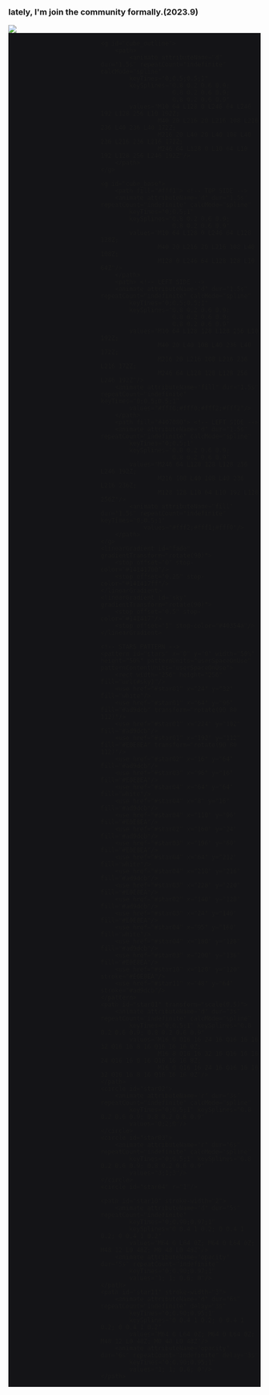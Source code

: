 ### lately, I'm join the community formally.(2023.9)
<img align="left" src="https://github-readme-stats.vercel.app/api?username=leftmonster&include_all_commits=true&count_private-true&custom_title=leftmonster'%20GitHub%20Stats&line_height=30&show_icons=true&hide_border=true&bg_color=192133&title_color=efb752&icon_color=efb752&text_color=70bed9">

<div style="width: 100%; height: 100%; margin: 0; padding: 0; overflow: hidden;">
	<div style="background-color: #141417; display: flex; justify-content: center; align-items: center;">
<svg width="512" height="512" viewBox="0 0 512 512" fill="none" overflow="hidden" xmlns="http://www.w3.org/2000/svg">
<use href="#cube" x="128" y="320" stroke-width="2"  opacity="0.3">
	<animate attributeName="stroke" dur="6s" repeatCount="indefinite"
			 values="#FF9AA2;#FFB7B2;#FFDAC1;#E2F0CB;#B5EAD7;#C7CEEA;#FF9AA2"/>
</use>

<rect width="512" height="512" y="384" fill="url(#fade)"/>
<use href="#cube" x="128" y="128" stroke-width="2">
	<animate attributeName="stroke" dur="6s" repeatCount="indefinite"
			 values="#FF9AA2;#FFB7B2;#FFDAC1;#E2F0CB;#B5EAD7;#C7CEEA;#FF9AA2"/>
</use>

<defs>
	<!-- EVERYTHING TOGETHER --> 
 	<g id="cube">
		<use href="#cube_outline" stroke-linejoin="round" stroke-width="16" fill="url(#stars)"/>
		<use href="#cube_base" stroke-width=".5"/>
		<use href="#cube_outline" stroke-linejoin="round" stroke-width="6" stroke="#141417"/>
	</g>	

	<g id="cube_outline">
		<path>
			<animate attributeName="d" dur="1.5s" repeatCount="indefinite" calcMode="spline"
			keyTimes="0;0.5;0.5;1"
			keySplines="0.8 0.2 0.6 0.9; 
						0.8 0.2 0.6 0.9; 
						0.8 0.2 0.6 0.9"
			values="M10 64 L128 0 L246 64 L246 192 L128 256 L10 192Z;
					M40 20 L216 20 L216 108 L216 236 L40 236 L40 172Z;
					M216 20 L40 20 L40 108 L40 236 L216 236 L216 172Z;
					M246 64 L128 0 L10 64 L10 192 L128 256 L246 192Z"/>
		</path>
	</g>

	<g id="cube_base">
		<path fill="#fff1"> <!-- TOP SIDE -->
		<animate attributeName="d" dur="1.5s" repeatCount="indefinite" calcMode="spline"
			keyTimes="0;0.5;1"
			keySplines="0.8 0.2 0.6 0.9; 
						0.8 0.2 0.6 0.9"
			values="M10 64 L128 0 L246 64 L128 128Z;
					M40 20 L216 20 L216 108 L40 108Z;
					M128 0 L246 64 L128 128 L10 64Z"/>
		</path>
		<path> <!-- LEFT SIDE -->
		<animate attributeName="d" dur="1.5s" repeatCount="indefinite" calcMode="spline"
			keyTimes="0;0.5;0.5;1"
			keySplines="0.8 0.2 0.6 0.9; 
						0.8 0.2 0.6 0.9; 
						0.8 0.2 0.6 0.9"
			values="M10 64 L128 128 L128 256 L10 192Z;
					M40 20 L40 108 L40 236 L40 172Z;
					M216 20 L216 108 L216 236 L216 172Z;
					M246 64 L128 128 L128 256 L246 192Z"/>
		<animate attributeName="fill" dur="1.5s" repeatCount="indefinite" keyTimes="0;0.5;0.5;1"
			values="#fff0;#fff0;#fff2;#fff2"/>
		</path>
		<path fill="#407080"> <!-- LEFT SIDE -->
		<animate attributeName="d" dur="1.5s" repeatCount="indefinite" calcMode="spline"
			keyTimes="0;0.5;1"
			keySplines="0.8 0.2 0.6 0.9; 
						0.8 0.2 0.6 0.9"
			values="M246 64 L128 128 L128 256 L246 192Z;
					M216 108 L40 108 L40 236 L216 236Z;
					M128 128 L10 64 L10 192 L128 256Z"/>
			<animate attributeName="fill" dur="1.5s" repeatCount="indefinite" keyTimes="0;0.5;1"
				values="#fff2;#fff1;#fff0"/>
		</path>
	</g>
	<linearGradient id="fade" gradientTransform="rotate(90)">
    	<stop offset="0" stop-color="#14141700"/>
    	<stop offset="0.25" stop-color="#141417ff"/>
    </linearGradient>
	<linearGradient id="sky" gradientTransform="rotate(90)">
    	<stop offset="0.5" stop-color="#141417"/>
    	<stop offset="1" stop-color="#40354a"/>
    </linearGradient>
  
	<!-- STARS PATTERN --> 
	<pattern id="stars" x="0" y="0" width="50%" height="50%" patternUnits="userSpaceOnUse" patternContentUnits="userSpaceOnUse">
		<rect width="256" height="256" fill="url(#sky)"/>
		<use href="#star01" x="24" y="32"  fill="white"/>
		<use href="#star01" x="64" y="96"  fill="#ad9dcb" transform="rotate(90 80 112)"/>
		<use href="#star01" x="224" y="102"  fill="#ad9dcb"/>
		<use href="#star01" x="192" y="112"  fill="#E0E8EA" transform="rotate(90 80 112)"/>
		<use href="#star02" x="16" y="64"  fill="#ad9dcb"/>
		<use href="#star03" x="96" y="16"  fill="#E0E8EA"/>
		<use href="#star04" x="64" y="64"  fill="white"/>
		<use href="#star04" x="8" y="16"  fill="#ad9dcb"/>
		<use href="#star04" x="110" y="96"  fill="#E0E8EA"/>
		<use href="#star02" x="160" y="24"  fill="#ad9dcb"/>
		<use href="#star03" x="196" y="60"  fill="#E0E8EA"/>
		<use href="#star04" x="64" y="212"  fill="white"/>
		<use href="#star04" x="218" y="216"  fill="#ad9dcb"/>
		<use href="#star03" x="228" y="220"  fill="#E0E8EA"/>
		<use href="#star02" x="140" y="128"  fill="#ad9dcb"/>
		<use href="#star03" x="24" y="140"  fill="#E0E8EA"/>
		<use href="#star04" x="95" y="160"  fill="white"/>
		<use href="#star04" x="180" y="128"  fill="#ad9dcb"/>
		<use href="#star03" x="200" y="136"  fill="#E0E8EA"/>
		<use href="#star10" x="120" y="120"  stroke="#E0E8EA"/>
		<use href="#star11" x="48" y="64"  stroke="#ad9dcb"/>
	</pattern>
	<path id="star01" transform="scale(0.5)">
		<animate attributeName="d" dur="3s" repeatCount="indefinite" calcMode="spline"
			keyTimes="0;0.5;1" keySplines="0.8 0.2 0.6 0.9; 0.8 0.2 0.6 0.9"
			values="M16 0 Q16 16 24 16 Q16 16 16 32 Q16 16 8 16 Q16 16 16 0Z;
					M16 8 Q16 16 32 16 Q16 16 16 24 Q16 16 0 16 Q16 16 16 8Z;
					M16 0 Q16 16 24 16 Q16 16 16 32 Q16 16 8 16 Q16 16 16 0Z"/>
	</path>
	<circle id="star02">
		<animate attributeName="r" dur="3s" repeatCount="indefinite" calcMode="spline"
			keyTimes="0;0.5;1" keySplines="0.8 0.2 0.6 0.9; 0.8 0.2 0.6 0.9"
			values="0;2;0"/>
	</circle>
	<circle id="star03">
		<animate attributeName="r" dur="6s" repeatCount="indefinite" calcMode="spline"
			keyTimes="0;0.5;1" keySplines="0.8 0.2 0.6 0.9; 0.8 0.2 0.6 0.9"
			values="3;1;3"/>
	</circle>
	<circle id="star04" r="1"/>

	<path id="star10" stroke-width="2">
		<animate attributeName="d" dur="5s" repeatCount="indefinite" 
			keyTimes="0;0.90;0.97;1"
			keySplines="0 0.4 1 0.2; 0 0.4 1 0.2; 0 0.4 1 0.2"
			values="M64 0 L64 0Z; M64 0 L64 0Z; M48 12 L0 48Z; M0 48 L0 48Z"/>
		<animate attributeName="opacity" dur="5s" repeatCount="indefinite"
			keyTimes="0;0.90;0.97;1"
			values="1; 1; 0.6; 0"/>
	</path>
	<path id="star11" stroke-width="3">
		<animate attributeName="d" dur="6s" repeatCount="indefinite" delay="3s"
			keyTimes="0;0.90;0.95;1"
			keySplines="0 0.4 1 0.2; 0 0.4 1 0.2; 0 0.4 1 0.2"
			values="M64 0 L64 0Z; M64 0 L64 0Z; M48 12 L0 48Z; M0 48 L0 48Z"/>
		<animate attributeName="opacity" dur="6s" repeatCount="indefinite" delay="3s"
			keyTimes="0;0.90;0.95;1"
			values="1; 1; 0.6; 0"/>
	</path>
</defs>
</svg>
</div>
</div>
<!--
**LeftMonster/leftmonster** is a ✨ _special_ ✨ repository because its `README.md` (this file) appears on your GitHub profile.

Here are some ideas to get you started:

- 🔭 I’m currently working on ...
- 🌱 I’m currently learning ...
- 👯 I’m looking to collaborate on ...
- 🤔 I’m looking for help with ...
- 💬 Ask me about ...
- 📫 How to reach me: ...
- 😄 Pronouns: ...
- ⚡ Fun fact: ...
-->
